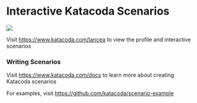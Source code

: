 # Interactive Katacoda Scenarios

[![](http://shields.katacoda.com/katacoda/lancea/count.svg)](https://www.katacoda.com/lancea "Get your profile on Katacoda.com")

Visit https://www.katacoda.com/lancea to view the profile and interactive scenarios

### Writing Scenarios
Visit https://www.katacoda.com/docs to learn more about creating Katacoda scenarios

For examples, visit https://github.com/katacoda/scenario-example
